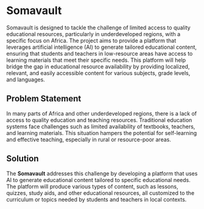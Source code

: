 # Somavault
Somavault is designed to tackle the challenge of limited access to quality educational resources, particularly in underdeveloped regions, with a specific focus on Africa. The project aims to provide a platform that leverages artificial intelligence (AI) to generate tailored educational content, ensuring that students and teachers in low-resource areas have access to learning materials that meet their specific needs.
This platform will help bridge the gap in educational resource availability by providing localized, relevant, and easily accessible content for various subjects, grade levels, and languages.

## Problem Statement

In many parts of Africa and other underdeveloped regions, there is a lack of access to quality education and teaching resources. Traditional education systems face challenges such as limited availability of textbooks, teachers, and learning materials. This situation hampers the potential for self-learning and effective teaching, especially in rural or resource-poor areas.

## Solution

The **Somavault** addresses this challenge by developing a platform that uses AI to generate educational content tailored to specific educational needs. The platform will produce various types of content, such as lessons, quizzes, study aids, and other educational resources, all customized to the curriculum or topics needed by students and teachers in local contexts.